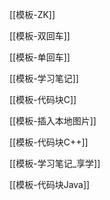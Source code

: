 [[模板-ZK]]

[[模板-双回车]]

[[模板-单回车]]

[[模板-学习笔记]]

[[模板-代码块C]]

[[模板-插入本地图片]]

[[模板-代码块C++]]

[[模板-学习笔记_享学]]

[[模板-代码块Java]]